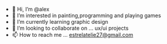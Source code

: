 - 👋 Hi, I’m @alex
- 👀 I’m interested in painting,programming and playing games
- 🌱 I’m currently learning graphic design
- 💞️ I’m looking to collaborate on ... ux/ui projects
- 📫 How to reach me ... estrelatelie27@gmail.com

<!---
elisadias27/elisadias27 is a ✨ special ✨ repository because its `README.md` (this file) appears on your GitHub profile.
You can click the Preview link to take a look at your changes.
--->

